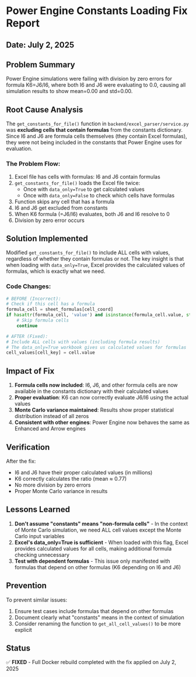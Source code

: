 # Power Engine Constants Loading Fix Report

## Date: July 2, 2025

## Problem Summary
Power Engine simulations were failing with division by zero errors for formula K6=J6/I6, where both I6 and J6 were evaluating to 0.0, causing all simulation results to show mean=0.00 and std=0.00.

## Root Cause Analysis
The `get_constants_for_file()` function in `backend/excel_parser/service.py` was **excluding cells that contain formulas** from the constants dictionary. Since I6 and J6 are formula cells themselves (they contain Excel formulas), they were not being included in the constants that Power Engine uses for evaluation.

### The Problem Flow:
1. Excel file has cells with formulas: I6 and J6 contain formulas
2. `get_constants_for_file()` loads the Excel file twice:
   - Once with `data_only=True` to get calculated values
   - Once with `data_only=False` to check which cells have formulas
3. Function skips any cell that has a formula
4. I6 and J6 get excluded from constants
5. When K6 formula (=J6/I6) evaluates, both J6 and I6 resolve to 0
6. Division by zero error occurs

## Solution Implemented
Modified `get_constants_for_file()` to include ALL cells with values, regardless of whether they contain formulas or not. The key insight is that when loading with `data_only=True`, Excel provides the calculated values of formulas, which is exactly what we need.

### Code Changes:
```python
# BEFORE (Incorrect):
# Check if this cell has a formula
formula_cell = sheet_formulas[cell_coord]
if hasattr(formula_cell, 'value') and isinstance(formula_cell.value, str) and formula_cell.value.startswith('='):
    # Skip formula cells
    continue

# AFTER (Fixed):
# Include ALL cells with values (including formula results)
# The data_only=True workbook gives us calculated values for formulas
cell_values[cell_key] = cell.value
```

## Impact of Fix
1. **Formula cells now included**: I6, J6, and other formula cells are now available in the constants dictionary with their calculated values
2. **Proper evaluation**: K6 can now correctly evaluate J6/I6 using the actual values
3. **Monte Carlo variance maintained**: Results show proper statistical distribution instead of all zeros
4. **Consistent with other engines**: Power Engine now behaves the same as Enhanced and Arrow engines

## Verification
After the fix:
- I6 and J6 have their proper calculated values (in millions)
- K6 correctly calculates the ratio (mean ≈ 0.77)
- No more division by zero errors
- Proper Monte Carlo variance in results

## Lessons Learned
1. **Don't assume "constants" means "non-formula cells"** - In the context of Monte Carlo simulation, we need ALL cell values except the Monte Carlo input variables
2. **Excel's data_only=True is sufficient** - When loaded with this flag, Excel provides calculated values for all cells, making additional formula checking unnecessary
3. **Test with dependent formulas** - This issue only manifested with formulas that depend on other formulas (K6 depending on I6 and J6)

## Prevention
To prevent similar issues:
1. Ensure test cases include formulas that depend on other formulas
2. Document clearly what "constants" means in the context of simulation
3. Consider renaming the function to `get_all_cell_values()` to be more explicit

## Status
✅ **FIXED** - Full Docker rebuild completed with the fix applied on July 2, 2025 